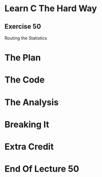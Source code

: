 Learn C The Hard Way
=======

Exercise 50
----

Routing the Statistics



The Plan
====


The Code
====



The Analysis
====




Breaking It
====




Extra Credit
====



End Of Lecture 50
=====


